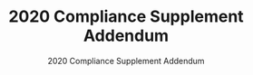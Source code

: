 ---
layout: resources-landing
title: "2020 Compliance Supplement Addendum"
subtitle: "2020 Compliance Supplement Addendum"
external_link: https://www.whitehouse.gov/wp-content/uploads/2020/12/2020-Compliance-Supplement-Addendum_Final.pdf
filters: federal-financial-assistance compliance-supplement guidance omb 2020
fiscal_year: 2020
---